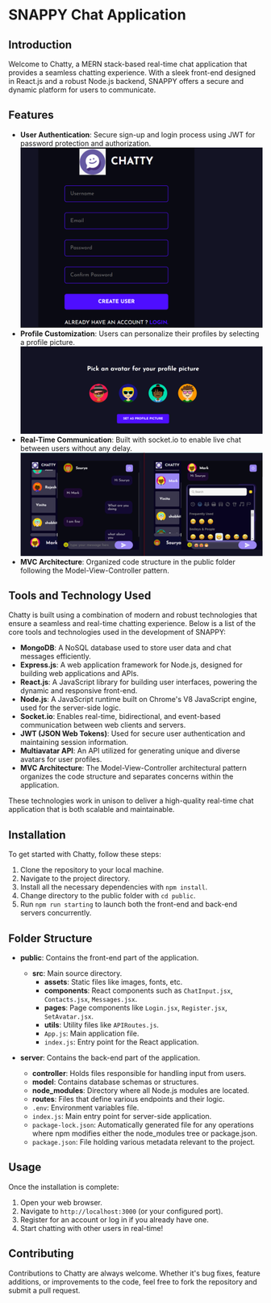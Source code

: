 # SNAPPY Chat Application

## Introduction
Welcome to Chatty, a MERN stack-based real-time chat application that provides a seamless chatting experience. With a sleek front-end designed in React.js and a robust Node.js backend, SNAPPY offers a secure and dynamic platform for users to communicate.

## Features
- **User Authentication**: Secure sign-up and login process using JWT for password protection and authorization.
![Alt text](image-3.png)
- **Profile Customization**: Users can personalize their profiles by selecting a profile picture.
![Alt text](image-1.png)
- **Real-Time Communication**: Built with socket.io to enable live chat between users without any delay.
![Alt text](image-2.png)
- **MVC Architecture**: Organized code structure in the public folder following the Model-View-Controller pattern.

## Tools and Technology Used

Chatty is built using a combination of modern and robust technologies that ensure a seamless and real-time chatting experience. Below is a list of the core tools and technologies used in the development of SNAPPY:

- **MongoDB**: A NoSQL database used to store user data and chat messages efficiently.
- **Express.js**: A web application framework for Node.js, designed for building web applications and APIs.
- **React.js**: A JavaScript library for building user interfaces, powering the dynamic and responsive front-end.
- **Node.js**: A JavaScript runtime built on Chrome's V8 JavaScript engine, used for the server-side logic.
- **Socket.io**: Enables real-time, bidirectional, and event-based communication between web clients and servers.
- **JWT (JSON Web Tokens)**: Used for secure user authentication and maintaining session information.
- **Multiavatar API**: An API utilized for generating unique and diverse avatars for user profiles.
- **MVC Architecture**: The Model-View-Controller architectural pattern organizes the code structure and separates concerns within the application.

These technologies work in unison to deliver a high-quality real-time chat application that is both scalable and maintainable.

## Installation
To get started with Chatty, follow these steps:

1. Clone the repository to your local machine.
2. Navigate to the project directory.
3. Install all the necessary dependencies with `npm install`.
4. Change directory to the public folder with `cd public`.
5. Run `npm run starting` to launch both the front-end and back-end servers concurrently.

## Folder Structure

- **public**: Contains the front-end part of the application.
  - **src**: Main source directory.
    - **assets**: Static files like images, fonts, etc.
    - **components**: React components such as `ChatInput.jsx`, `Contacts.jsx`, `Messages.jsx`.
    - **pages**: Page components like `Login.jsx`, `Register.jsx`, `SetAvatar.jsx`.
    - **utils**: Utility files like `APIRoutes.js`.
    - `App.js`: Main application file.
    - `index.js`: Entry point for the React application.

- **server**: Contains the back-end part of the application.
  - **controller**: Holds files responsible for handling input from users.
  - **model**: Contains database schemas or structures.
  - **node_modules**: Directory where all Node.js modules are located.
  - **routes**: Files that define various endpoints and their logic.
  - `.env`: Environment variables file.
  - `index.js`: Main entry point for server-side application.
  - `package-lock.json`: Automatically generated file for any operations where npm modifies either the node_modules tree or package.json.
  - `package.json`: File holding various metadata relevant to the project.

## Usage
Once the installation is complete:
1. Open your web browser.
2. Navigate to `http://localhost:3000` (or your configured port).
3. Register for an account or log in if you already have one.
4. Start chatting with other users in real-time!

## Contributing
Contributions to Chatty are always welcome. Whether it's bug fixes, feature additions, or improvements to the code, feel free to fork the repository and submit a pull request.


